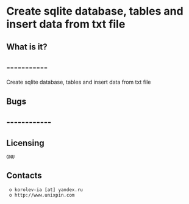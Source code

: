 # Create sqlite database, tables and insert data from txt file


##  What is it?
##  -----------
Create sqlite database, tables and insert data from txt file
	


##  Bugs
##  ------------


  Licensing
  ---------
	GNU

  Contacts
  --------

     o korolev-ia [at] yandex.ru
     o http://www.unixpin.com




